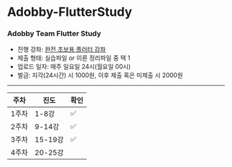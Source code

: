 # Adobby-FlutterStudy

### Adobby Team Flutter Study

- 진행 강좌: [완전 초보용 플러터 강좌](https://www.youtube.com/watch?v=AdYRASHRKwE&list=PLQt_pzi-LLfpcRFhWMywTePfZ2aPapvyl)
- 제출 형태: 실습파일 or 이론 정리파일 중 택 1
- 업로드 일자: 매주 일요일 24시(월요일 00시)
- 벌금: 지각(24시간) 시 1000원, 이후 제출 혹은 미제출 시 2000원

----

|주차|진도|확인|
|------|---|-|
|1주차|1-8강|✅|
|2주차|9-14강|✅|
|3주차|15-19강|✅|
|4주차|20-25강||
